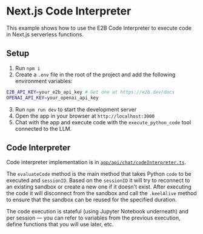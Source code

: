 # Next.js Code Interpreter

This example shows how to use the E2B Code Interpreter to execute code in Next.js serverless functions.

## Setup

1. Run `npm i`
2. Create a `.env` file in the root of the project and add the following environment variables:

```bash
E2B_API_KEY=your_e2b_api_key # Get one at https://e2b.dev/docs
OPENAI_API_KEY=your_openai_api_key
```

3. Run `npm run dev` to start the development server
4. Open the app in your browser at `http://localhost:3000`
5. Chat with the app and execute code with the `execute_python_code` tool connected to the LLM.

## Code Interpreter

Code interpreter implementation is in [`app/api/chat/codeInterpreter.ts`](./app/api/chat/codeInterpreter.ts).

The `evaluateCode` method is the main method that takes Python `code` to be executed and `sessionID`. Based on the `sessionID` it will try to reconnect to an existing sandbox or create a new one if it doesn't exist.
After executing the code it will disconnect from the sandbox and call the `.keelAlive` method to ensure that the sandbox can be reused for the specified duration.

The code execution is stateful (using Jupyter Notebook underneath) and per session — you can refer to variables from the previous execution, define functions that you will use later, etc.
